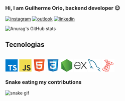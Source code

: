 ### Hi, I am Guilherme Orio, backend developer 😉
[![instagram](https://img.shields.io/badge/Instagram-E4405F?style=for-the-badge&logo=instagram&logoColor=white)](https://www.instagram.com/guilhermeorio__/)
[![outlook](https://img.shields.io/badge/Microsoft_Outlook-0078D4?style=for-the-badge&logo=microsoft-outlook&logoColor=white)](mailto:guilhermeorio@outlook.com)
[![linkedin](https://img.shields.io/badge/LinkedIn-0077B5?style=for-the-badge&logo=linkedin&logoColor=white)](https://www.linkedin.com/in/guilhermeorio/)

![Anurag's GitHub stats](https://github-readme-stats.vercel.app/api?username=Guilherme-Orio&show_icons=true&theme=radical)

## Tecnologias

<div style="display: inline_block"><br>
    <img align="center" alt="TypeScript" height="40" width="40" src="https://raw.githubusercontent.com/devicons/devicon/master/icons/typescript/typescript-original.svg">
    <img align="center" alt="JavaScript" height="40" width="40" src="https://raw.githubusercontent.com/devicons/devicon/master/icons/javascript/javascript-original.svg">
    <img align="center" alt="HTML" height="40" width="40" src="https://raw.githubusercontent.com/devicons/devicon/master/icons/html5/html5-original.svg">
    <img align="center" alt="CSS" height="40" width="40" src="https://raw.githubusercontent.com/devicons/devicon/master/icons/css3/css3-original.svg">
    <img align="center" alt="Node.js" height="40" width="40" src="https://raw.githubusercontent.com/devicons/devicon/master/icons/nodejs/nodejs-original.svg">
    <img align="center" alt="Express" height="40" width="40" src="https://raw.githubusercontent.com/devicons/devicon/master/icons/express/express-original.svg">
    <img align="center" alt="MySQL" height="40" width="40" src="https://raw.githubusercontent.com/devicons/devicon/master/icons/mysql/mysql-original.svg">
    <img align="center" alt="SQL Server" height="40" width="40" src="https://raw.githubusercontent.com/devicons/devicon/master/icons/microsoftsqlserver/microsoftsqlserver-plain.svg">
</div>

### Snake eating my contributions

![snake gif](https://github.com/Guilherme-Orio/SEU_REPOSITORIO/blob/output/dist/snake.svg)
